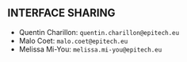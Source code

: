 ## INTERFACE SHARING

- Quentin Charillon: `quentin.charillon@epitech.eu`
- Malo Coet: `malo.coet@epitech.eu`
- Melissa Mi-You: `melissa.mi-you@epitech.eu`
